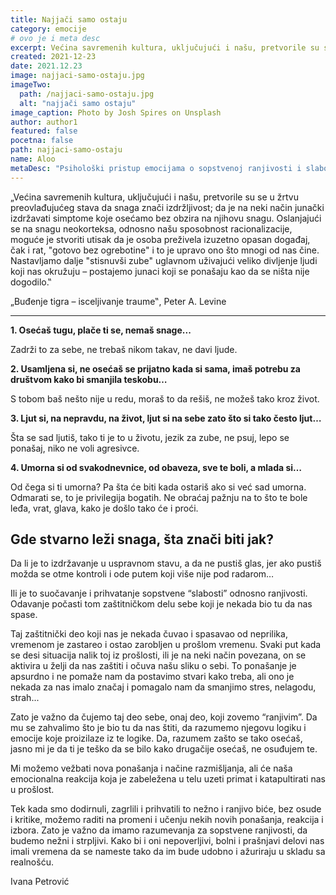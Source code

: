 ```yaml
---
title: Najjači samo ostaju
category: emocije
# ovo je i meta desc
excerpt: Većina savremenih kultura, uključujući i našu, pretvorile su se u žrtvu preovlađujućeg stava da snaga znači izdržljivost...
created: 2021-12-23
date: 2021.12.23
image: najjaci-samo-ostaju.jpg
imageTwo:
  path: /najjaci-samo-ostaju.jpg
  alt: "najjači samo ostaju"
image_caption: Photo by Josh Spires on Unsplash
author: author1
featured: false
pocetna: false
path: najjaci-samo-ostaju
name: Aloo
metaDesc: "Psihološki pristup emocijama o sopstvenoj ranjivosti i slabosti sa idejom da na taj način smanjujemo stres i nelagodu."
---
```


„Većina savremenih kultura, uključujući i našu, pretvorile su se u žrtvu preovlađujućeg stava da snaga znači izdržljivost; da je na neki način junački izdržavati simptome koje osećamo bez obzira na njihovu snagu. Oslanjajući se na snagu neokorteksa, odnosno našu sposobnost racionalizacije, moguće je stvoriti utisak da je osoba preživela izuzetno opasan događaj, čak i rat, "gotovo bez ogrebotine" i to je upravo ono što mnogi od nas čine. Nastavljamo dalje "stisnuvši zube" uglavnom uživajući veliko divljenje ljudi koji nas okružuju – postajemo junaci koji se ponašaju kao da se ništa nije dogodilo.‟

„Buđenje tigra – isceljivanje traume‟, Peter A. Levine

---

**1. Osećaš tugu, plače ti se, nemaš snage...**

Zadrži to za sebe, ne trebaš nikom takav, ne davi ljude.

**2. Usamljena si, ne osećaš se prijatno kada si sama, imaš potrebu za društvom kako bi smanjila teskobu…**

S tobom baš nešto nije u redu, moraš to da rešiš, ne možeš tako kroz život.

**3. Ljut si, na nepravdu, na život, ljut si na sebe zato što si tako često ljut…**

Šta se sad ljutiš, tako ti je to u životu, jezik za zube, ne psuj, lepo se ponašaj, niko ne voli agresivce.

**4. Umorna si od svakodnevnice, od obaveza, sve te boli, a mlada si…**

Od čega si ti umorna? Pa šta će biti kada ostariš ako si već sad umorna. Odmarati se, to je privilegija bogatih. Ne obraćaj pažnju na to što te bole leđa, vrat, glava, kako je došlo tako će i proći.

## Gde stvarno leži snaga, šta znači biti jak?

Da li je to izdržavanje u uspravnom stavu, a da ne pustiš glas, jer ako pustiš možda se otme kontroli i ode putem koji više nije pod radarom…

Ili je to suočavanje i prihvatanje sopstvene “slabosti” odnosno ranjivosti. Odavanje počasti tom zaštitničkom delu sebe koji je nekada bio tu da nas spase.

Taj zaštitnički deo koji nas je nekada čuvao i spasavao od neprilika, vremenom je zastareo i ostao zarobljen u prošlom vremenu. Svaki put kada se desi situacija nalik toj iz prošlosti, ili je na neki način povezana, on se aktivira u želji da nas zaštiti i očuva našu sliku o sebi. To ponašanje je apsurdno i ne pomaže nam da postavimo stvari kako treba, ali ono je nekada za nas imalo značaj i pomagalo nam da smanjimo stres, nelagodu, strah...

Zato je važno da čujemo taj deo sebe, onaj deo, koji zovemo “ranjivim”. Da mu se zahvalimo što je bio tu da nas štiti, da razumemo njegovu logiku i emocije koje proizilaze iz te logike. Da, razumem zašto se tako osećaš, jasno mi je da ti je teško da se bilo kako drugačije osećaš, ne osuđujem te.

Mi možemo vežbati nova ponašanja i načine razmišljanja, ali će naša emocionalna reakcija koja je zabeležena u telu uzeti primat i katapultirati nas u prošlost.

Tek kada smo dodirnuli, zagrlili i prihvatili to nežno i ranjivo biće, bez osude i kritike, možemo raditi na promeni i učenju nekih novih ponašanja, reakcija i izbora.
Zato je važno da imamo razumevanja za sopstvene ranjivosti, da budemo nežni i strpljivi. Kako bi i oni nepoverljivi, bolni i prašnjavi delovi nas imali vremena da se nameste tako da im bude udobno i ažuriraju u skladu sa realnošću.

Ivana Petrović
